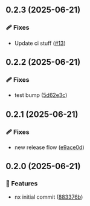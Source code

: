 ## 0.2.3 (2025-06-21)

### 🩹 Fixes

- Update ci stuff ([#13](https://github.com/IamShobe/cruncher/pull/13))

## 0.2.2 (2025-06-21)

### 🩹 Fixes

- test bump ([5d62e3c](https://github.com/IamShobe/cruncher/commit/5d62e3c))

## 0.2.1 (2025-06-21)

### 🩹 Fixes

- new release flow ([e9ace0d](https://github.com/IamShobe/cruncher/commit/e9ace0d))

## 0.2.0 (2025-06-21)

### 🚀 Features

- nx initial commit ([883376b](https://github.com/IamShobe/cruncher/commit/883376b))